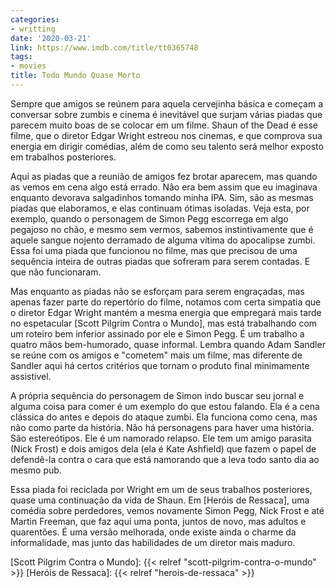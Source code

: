 ```yaml
---
categories:
- writting
date: '2020-03-21'
link: https://www.imdb.com/title/tt0365748
tags:
- movies
title: Todo Mundo Quase Morto
---
```


Sempre que amigos se reúnem para aquela cervejinha básica e começam a conversar sobre zumbis e cinema é inevitável que surjam várias piadas que parecem muito boas de se colocar em um filme. Shaun of the Dead é esse filme, que o diretor Edgar Wright estreou nos cinemas, e que comprova sua energia em dirigir comédias, além de como seu talento será melhor exposto em trabalhos posteriores.

Aqui as piadas que a reunião de amigos fez brotar aparecem, mas quando as vemos em cena algo está errado. Não era bem assim que eu imaginava enquanto devorava salgadinhos tomando minha IPA. Sim, são as mesmas piadas que elaboramos, e elas continuam ótimas isoladas. Veja esta, por exemplo, quando o personagem de Simon Pegg escorrega em algo pegajoso no chão, e mesmo sem vermos, sabemos instintivamente que é aquele sangue nojento derramado de alguma vítima do apocalipse zumbi. Essa foi uma piada que funcionou no filme, mas que precisou de uma sequência inteira de outras piadas que sofreram para serem contadas. E que não funcionaram.

Mas enquanto as piadas não se esforçam para serem engraçadas, mas apenas fazer parte do repertório do filme, notamos com certa simpatia que o diretor Edgar Wright mantém a mesma energia que empregará mais tarde no espetacular [Scott Pilgrim Contra o Mundo], mas está trabalhando com um roteiro bem inferior assinado por ele e Simon Pegg. É um trabalho a quatro mãos bem-humorado, quase informal. Lembra quando Adam Sandler se reúne com os amigos e "cometem" mais um filme, mas diferente de Sandler aqui há certos critérios que tornam o produto final minimamente assistível.

A própria sequência do personagem de Simon indo buscar seu jornal e alguma coisa para comer é um exemplo do que estou falando. Ela é a cena clássica do antes e depois do ataque zumbi. Ela funciona como cena, mas não como parte da história. Não há personagens para haver uma história. São estereótipos. Ele é um namorado relapso. Ele tem um amigo parasita (Nick Frost) e dois amigos dela (ela é Kate Ashfield) que fazem o papel de defendê-la contra o cara que está namorando que a leva todo santo dia ao mesmo pub.

Essa piada foi reciclada por Wright em um de seus trabalhos posteriores, quase uma continuação da vida de Shaun. Em [Heróis de Ressaca], uma comédia sobre perdedores, vemos novamente Simon Pegg, Nick Frost e até Martin Freeman, que faz aqui uma ponta, juntos de novo, mas adultos e quarentões. É uma versão melhorada, onde existe ainda o charme da informalidade, mas junto das habilidades de um diretor mais maduro.

[Scott Pilgrim Contra o Mundo]: {{< relref "scott-pilgrim-contra-o-mundo" >}}
[Heróis de Ressaca]: {{< relref "herois-de-ressaca" >}}